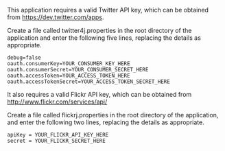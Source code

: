 This application requires a valid Twitter API key, which can be obtained from https://dev.twitter.com/apps.

Create a file called twitter4j.properties in the root directory of the application and enter the following five lines, replacing the details as appropriate.

```
debug=false
oauth.consumerKey=YOUR_CONSUMER_KEY_HERE
oauth.consumerSecret=YOUR_CONSUMER_SECRET_HERE
oauth.accessToken=YOUR_ACCESS_TOKEN_HERE
oauth.accessTokenSecret=YOUR_ACCESS_TOKEN_SECRET_HERE
```

It also requires a valid Flickr API key, which can be obtained from http://www.flickr.com/services/api/

Create a file called flickrj.properties in the root directory of the application, and enter the following two lines, replacing the details as appropriate.

```
apiKey = YOUR_FLICKR_API_KEY_HERE
secret = YOUR_FLICKR_SECRET_HERE
```